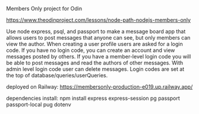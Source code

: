 Members Only project for Odin

https://www.theodinproject.com/lessons/node-path-nodejs-members-only

Use node express, psql, and passport to make a message board app that allows users to post messages that anyone can see, but only members can view the author. When creating a user profile users are asked for a login code. If you have no login code, you can create an account and view messages posted by others. If you have a member-level login code you will be able to post messages and read the authors of other messages. With admin level login code user can delete messages. Login codes are set at the top of database/queries/userQueries.

deployed on Railway:
https://membersonly-production-e019.up.railway.app/


dependencies install: 
npm install express express-session pg passport passport-local pug dotenv